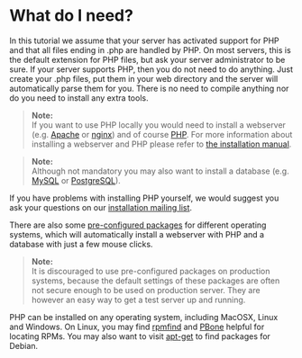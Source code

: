 What do I need?
===============

In this tutorial we assume that your server has activated support for PHP and that all files ending in .php are handled by PHP. On most servers, this is the default extension for PHP files, but ask your server administrator to be sure. If your server supports PHP, then you do not need to do anything. Just create your .php files, put them in your web directory and the server will automatically parse them for you. There is no need to compile anything nor do you need to install any extra tools.

> **Note:**  
> If you want to use PHP locally you would need to install a webserver (e.g. [Apache][apache] or [nginx][nginx]) and of course [PHP][php-downloads]. For more information about installing a webserver and PHP please refer to [the installation manual][installation]. 

> **Note:**  
> Although not mandatory you may also want to install a database (e.g. [MySQL][mysql] or [PostgreSQL][postgresql]).

If you have problems with installing PHP yourself, we would suggest you ask your questions on our [installation mailing list][installation-mailinglist].

There are also some [pre-configured packages][pre-configured] for different operating systems, which will automatically install a webserver with PHP and a database with just a few mouse clicks.

> **Note:**  
> It is discouraged to use pre-configured packages on production systems, because the default settings of these packages are often not secure enough to be used on production server. They are however an easy way to get a test server up and running.

PHP can be installed on any operating system, including MacOSX, Linux and Windows. On Linux, you may find [rpmfind][rpmfind] and [PBone][pbone] helpful for locating RPMs. You may also want to visit [apt-get][aptget] to find packages for Debian.

[links]:http://php.net/links.php
[apache]:http://httpd.apache.org/
[nginx]:http://nginx.com/
[php-downloads]:http://www.php.net/downloads.php
[installation]:http://php.net/manual/en/install.php
[mysql]:http://www.mysql.com/downloads/
[postgresql]:http://www.postgresql.org/
[installation-mailinglist]:http://www.php.net/mailing-lists.php
[pre-configured]:http://wikipedia.org/wiki/List_of_AMP_packages
[rpmfind]:http://www.rpmfind.net/
[pbone]:http://rpm.pbone.net/
[aptget]:http://www.apt-get.org/